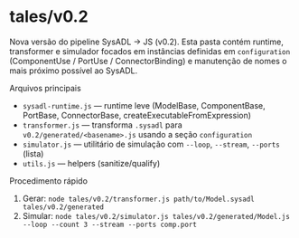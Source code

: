 # tales/v0.2

Nova versão do pipeline SysADL → JS (v0.2). Esta pasta contém runtime, transformer e simulador focados em instâncias definidas em `configuration` (ComponentUse / PortUse / ConnectorBinding) e manutenção de nomes o mais próximo possível ao SysADL.

Arquivos principais
- `sysadl-runtime.js` — runtime leve (ModelBase, ComponentBase, PortBase, ConnectorBase, createExecutableFromExpression)
- `transformer.js` — transforma `.sysadl` para `v0.2/generated/<basename>.js` usando a seção `configuration`
- `simulator.js` — utilitário de simulação com `--loop`, `--stream`, `--ports` (lista)
- `utils.js` — helpers (sanitize/qualify)

Procedimento rápido
1. Gerar: `node tales/v0.2/transformer.js path/to/Model.sysadl tales/v0.2/generated`
2. Simular: `node tales/v0.2/simulator.js tales/v0.2/generated/Model.js --loop --count 3 --stream --ports comp.port`

